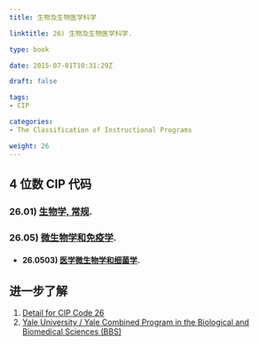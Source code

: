 ```yaml
---
title: 生物及生物医学科学

linktitle: 26) 生物及生物医学科学.

type: book

date: 2015-07-01T10:31:29Z

draft: false

tags:
- CIP

categories:
- The Classification of Instructional Programs

weight: 26
---
```


## 4 位数 CIP 代码

### 26.01) [生物学, 常规](https://nces.ed.gov/ipeds/cipcode/cipdetail.aspx?y=56&cipid=90677).


### 26.05) [微生物学和免疫学](https://nces.ed.gov/ipeds/cipcode/cipdetail.aspx?y=55&cip=26.05).

- #### 26.0503) [医学微生物学和细菌学](https://nces.ed.gov/ipeds/cipcode/cipdetail.aspx?y=55&cip=26.0503).    

## 进一步了解

1. [Detail for CIP Code 26](https://nces.ed.gov/ipeds/cipcode/cipdetail.aspx?y=56&cip=26)
1. [Yale University / Yale Combined Program in the Biological and Biomedical Sciences (BBS)](https://medicine.yale.edu/bbs/)